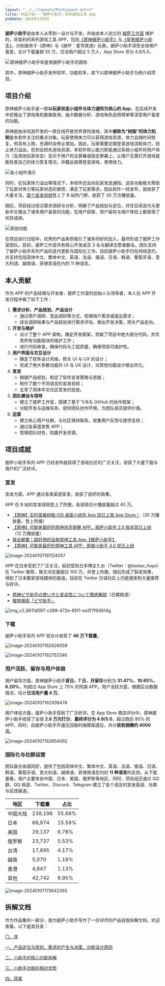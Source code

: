 ```yaml
---
layout: "../../layouts/PostLayout.astro"
title: 作品介绍——「披萨小助手」系列游戏工具 App
pubDate: 2024年1月6日
---
```


**披萨小助手**是由本人从零到一设计与开发，并由由本人创立的 [披萨工作室](popover '<a href="https://pizzastudio.org" target="_blank">跳转至官方网站</a>') 维护的，非盈利的系列游戏工具 APP，包括[《原神披萨小助手》](popover '<a href="https://apps.apple.com/app/id1635319193" target="_blank">跳转至 App Store 产品页</a>')与[《星铁披萨小助手》](popover '<a href="https://apps.apple.com/app/id6448894222" target="_blank">跳转至 App Store 产品页</a>')，分别服务于《原神》与《崩坏：星穹铁道》玩家。披萨小助手深受全球用户喜爱，合计下载量超 50 万，日活用户超过 5 万人，App Store 评分 4.9/5.0。

![原神披萨小助手和星铁披萨小助手的图标](/images/op-hsr-icon.png "原神披萨小助手和星铁披萨小助手的图标")

其中，原神披萨小助手发布较早、功能较多，故下以原神披萨小助手为例介绍项目。

## 项目介绍

原神披萨小助手是一款**以玩家状态小组件与体力通知为核心的 App**，在后续开发中还推出了游戏角色数据查询、抽卡数据分析、游戏角色选用榜单等深受用户喜爱的功能。

原神是由米哈游开发的一款在线开放世界冒险游戏，其中**被称为“树脂”的体力机制**是本软件关注的重点对象。玩家使用体力可以获得游戏资源，体力会随时间恢复，但具有上限，充满时会停止增加。因此，玩家需要定期登录游戏消耗体力，防止体力溢出，否则会损失游戏资源。本软件核心能力即是通过系统小组件将用户体力（及其他玩家状态）显示于用户的主屏幕或锁定屏幕上，让用户无需打开游戏就能检查自己的体力恢复情况，并籍此按需登录游戏，使用体力。

![各小组件演示](/images/gi-ss-1.png "各小组件展示")

同时，在玩家体力溢出等情况下，本软件还会向玩家发送通知。这些功能极大帮助了玩家对体力等玩家状态的掌控，满足了玩家需求。因此软件一经发布，就收获了大量关注，<a href="https://www.bilibili.com/video/BV1sS4y1x7gj" target="_blank">首个宣发视频</a>登上了 B 站热门榜，收获了 30 万次播放量。

随后，项目经过经过需求调研与分析，明确了产品规划与定位，并在后续迭代与更新中又推出了诸多用户喜爱的功能，在用户获取、用户留存与用户体验上都获得了优异成绩。

![其他功能](/images/gi-other-fn.png "其他功能")

在项目进行过程中，优秀的产品素质吸引了诸多同好的加入，最终形成了披萨工作室团队。目前，披萨工作室共有核心开发成员 3 名与翻译志愿者数名。团队支持了披萨小助手系列产品的迭代更新与国际化工作。目前披萨小助手仍在持续迭代，并支持包括简体中文、繁体中文、英语、法语、俄语、日语、韩语、葡萄牙语、意大利语、越南语、菲律宾语在内的 11 种语言。

## 本人贡献

作为 APP 的产品经理与开发者、披萨工作室的创始人与领导者，本人在 APP 开发过程中做了如下工作：

1. **需求分析、产品规划、产品设计**
   - 通过用户调研、竞品调研等方式，梳理用户需求或提出需求；
   - 综合调研结果与产品规划进行需求评估，做出开发决策，把关产品走向。
2. **开发与维护**
   - 设计了整个 APP 架构，确定开发框架，贡献了项目中绝大部分代码，并负责所有功能版块的维护工作；
   - 进行代码审查，确保代码与工程质量，确保项目可维护性。
3. **用户界面与交互设计**
   - 确定了软件设计风格，把关 UI 与 UX 的设计；
   - 完成了绝大多数功能的 UI 与 UX 设计，对其他功能设计做出优化。
4. **宣发**
   - 根据产品规划，制定了软件宣发策略与思路；
   - 制作了数个不同语言的宣发视频；
   - 主导了简体中文社区宣发的投放。
5. **团队建设与领导**
   - 建立了披萨工作室，搭建了基于飞书与 GitHub 的协作框架；
   - 分配开发与运维任务，提供团队创作环境，为团队成员提供价值。
6. **运营**
   - 建立核心用户社群，与社区保持联系，收集用户反馈与提供支持；
   - 通过各渠道发售 APP；
   - 管理团队财务，购置开发资源。

## 项目成就

披萨小助手系列 APP 已经发布就获得了游戏社区的广泛关注，收获了大量下载与用户的广泛好评。

### 宣发

宣发方面，APP 通过各类渠道宣发，收获了良好的效果。

APP 在 B 站的宣发视频登上了热搜，各视频合计播放量超过 40 万。

- <a href="https://www.bilibili.com/video/BV1sS4y1x7gj" target="_blank">【原神】实时查看树脂 iOS 桌面小组件 App 现已上架 App Store！</a>（30 万播放量，登上热搜）
- <a href="https://www.bilibili.com/video/BV1Lg411S7wa" target="_blank">【原神】可能是最好的原神状态提醒 APP，披萨小助手 2.0 版本现已上线</a>（12 万播放量）
- <a href="https://www.bilibili.com/video/BV1fC4y1v7yx/" target="_blank">[我全都要！超好用的全能原神工具 App【披萨小助手】]()</a>
- <a href="https://www.bilibili.com/video/BV1sN4y1i7Cj" target="_blank">【原神】可能是最好的原神工具 APP，原披小助手 4.0 现已上线</a>

![image-20240107161124057](/images/image-20240107161124057.png "宣传视频后台数据")

APP 在日本受到了广泛关注，起初受到日本博主たお（Twitter：@taotao_hoyo）在 Twitter 推荐，推文浏览量超过 100 万，并登上热搜，随后形成了裂变效果，得到了日本数家游戏媒体的报道。目前在 Twitter 日语社区上仍能搜索到大量推荐与好评。

- <a href="https://snsdays.com/game-app/genshin-pizza-tool/" target="_blank">原神ピザ助手の使い方と安全性について徹底解説</a>（日媒报道）
- <a href="https://twitter.com/search?q=%E3%83%94%E3%82%B6%E5%8A%A9%E6%89%8B&src=typed_query&f=live" target="_blank">推特搜索「ピザ助手」</a>

![img_v2_6611d097-c389-472e-85f1-ea3f7f64814g](/images/gi-tt-1.png "推特情况")

### 下载

披萨小助手系列 APP 现合计收获了 **46 万下载量**。

![image-20240107162626059](/images/image-20240107162626059.png)

![image-20240107162753346](/images/image-20240107162753346.png)

### 用户活跃、留存与用户体验

用户留存方面，原神披萨小助手**首日、7 日、月留存**分别为 **31.47%、10.65%、6.20%**，均超过 App Store 上 75% 的同类 APP。用户活跃方面，根据后台数据情况，估计**日活用户量 4 万**。

![image-20240107162936474](/images/image-20240107162936474.png)

用户体验方面，披萨小助手受到了广泛好评。在 App Store 商店评分中，原神披萨小助手收获了全球 **2.6 万次打分**，**最终评分为 4.9/5.0**，超过商店 90% 的 APP。同时，自披萨小助手开通无回报的捐赠渠道后，共计**收到捐赠约 4000 元**。

![image-20240107163654092](/images/image-20240107163654092.png)

### 国际化与社群运营

团队联合各国同好，提供了包括简体中文、繁体中文、英语、法语、俄语、日语、韩语、葡萄牙语、意大利语、越南语、菲律宾语在内的 **11 种语言**的支持。从下载量看，用户主要来自中国、日本、美国、俄罗斯等地区。同时，项目组还通过 QQ 群、QQ 频道、Twitter、Discord、Telegram 建立了各个语言的宣发渠道、社群与反馈渠道。

| 地区     | 下载量  | 占比   |
| -------- | ------- | ------ |
| 中国大陆 | 239,198 | 55.68% |
| 日本     | 66,974  | 15.59% |
| 美国     | 29,137  | 6.78%  |
| 俄罗斯   | 23,737  | 5.53%  |
| 台湾     | 17,895  | 4.17%  |
| 越南     | 5,070   | 1.18%  |
| 香港     | 4,847   | 1.13%  |
| 其他     | 42,742  | 9.95%  |

![image-20240107173642393](/images/image-20240107173642393.png)

## 拆解文档

作为作品集的一部分，我为披萨小助手写作了一份详尽的产品自我拆解文档，欢迎查看。以下是其目录：

[〇、序](/blogs/gi-product-dismantle-0)

[一、产品定位与规划、需求的产生与决策、功能设计原则](/blogs/gi-product-dismantle-1)

[二、小助手的核心功能拆解](/blogs/gi-product-dismantle-2)

[三、小助手功能的相对优势](/blogs/gi-product-dismantle-3)

[四、获客](/blogs/gi-product-dismantle-4)